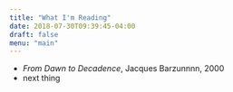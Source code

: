 ```yaml
---
title: "What I'm Reading"
date: 2018-07-30T09:39:45-04:00
draft: false
menu: "main"
---
```


* *From Dawn to Decadence*, Jacques Barzunnnn, 2000
* next thing

<!--more-->

